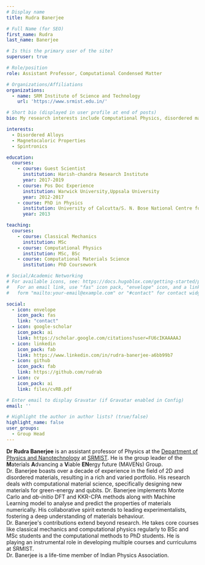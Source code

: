 ```yaml
---
# Display name
title: Rudra Banerjee

# Full Name (for SEO)
first_name: Rudra
last_name: Banerjee

# Is this the primary user of the site?
superuser: true

# Role/position
role: Assistant Professor, Computational Condensed Matter

# Organizations/Affiliations
organizations:
  - name: SRM Institute of Science and Technology
    url: 'https://www.srmist.edu.in/'

# Short bio (displayed in user profile at end of posts)
bio: My research interests include Computational Physics, disordered materials and thermodynamics.

interests:
  - Disordered Alloys
  - Magnetocaloric Properties
  - Spintronics

education:
  courses:
    - course: Guest Scientist
      institution: Harish-chandra Research Institute
      year: 2017-2019
    - course: Pos Doc Experience
      institution: Warwick University,Uppsala University
      year: 2012-2017
    - course: PhD in Physics
      institution: University of Calcutta/S. N. Bose National Centre for Basic Sciences
      year: 2013

teaching:
  courses:
    - course: Classical Mechanics
      institution: MSc
    - course: Computational Physics
      institution: MSc, BSc
    - course: Computational Materials Science
      institution: PhD Coursework

# Social/Academic Networking
# For available icons, see: https://docs.hugoblox.com/getting-started/page-builder/#icons
#   For an email link, use "fas" icon pack, "envelope" icon, and a link in the
#   form "mailto:your-email@example.com" or "#contact" for contact widget.

social:
  - icon: envelope
    icon_pack: fas
    link: "contact"
  - icon: google-scholar
    icon_pack: ai
    link: https://scholar.google.com/citations?user=FU6cIKAAAAAJ
  - icon: linkedin
    icon_pack: fab
    link: https://www.linkedin.com/in/rudra-banerjee-a6bb99b7
  - icon: github
    icon_pack: fab
    link: https://github.com/rudrab
  - icon: cv
    icon_pack: ai
    link: files/cvRB.pdf

# Enter email to display Gravatar (if Gravatar enabled in Config)
email: ''

# Highlight the author in author lists? (true/false)
highlight_name: false
user_groups:
  - Group Head
---
```

 **Dr Rudra Banerjee** is an assistant professor of Physics at the [Department of Physics and
 Nanotechnology](https://www.srmist.edu.in/department/department-of-physics-and-nanotechnology/) at
 [SRMIST](https://www.srmist.edu.in). He is the group leader of the **M**aterials **A**dvancing a
 **V**iable **EN**ergy future (MAVENs) Group.
 <br>
Dr. Banerjee boasts over a decade of experience in the field of 2D and disordered materials,
resulting in a rich and varied portfolio.  His research deals with computational material science,
specifically designing new materials for green-energy and qubits. Dr. Banerjee implements Monte
Carlo and _ab-initio_ DFT and KKR-CPA methods along with Machine Learning model to analyse and
predict the properties of materials numerically.  His collaborative spirit extends to leading
experimentalists, fostering a deep understanding of materials behaviour.
 <br>
Dr. Banerjee's contributions extend beyond research. He takes core courses like classical mechanics
and computational physics regularly to BSc and MSc students and the computational methods to PhD
students. He is playing an instrumental role in developing multiple courses and curriculums at
SRMIST.
 <br>
Dr. Banerjee is a life-time member of Indian Physics Association.
